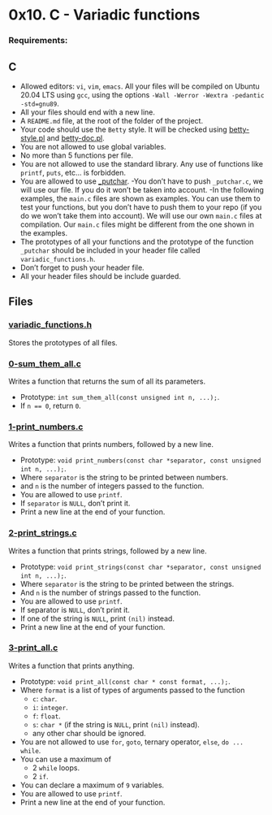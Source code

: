 # 0x10. C - Variadic functions

### Requirements:
## C
- Allowed editors: `vi`, `vim`, `emacs`.
All your files will be compiled on Ubuntu 20.04 LTS using `gcc`, using the options `-Wall -Werror -Wextra -pedantic -std=gnu89`.
- All your files should end with a new line.
- A `README.md` file, at the root of the folder of the project.
- Your code should use the `Betty` style. It will be checked using [betty-style.pl](https://github.com/holbertonschool/Betty/blob/master/betty-style.pl) and [betty-doc.pl](https://github.com/holbertonschool/Betty/blob/master/betty-doc.pl).
- You are not allowed to use global variables.
- No more than 5 functions per file.
- You are not allowed to use the standard library. Any use of functions like `printf`, `puts`, etc… is forbidden.
- You are allowed to use [_putchar](https://github.com/holbertonschool/_putchar.c/blob/master/_putchar.c).
 -You don’t have to push `_putchar.c`, we will use our file. If you do it won’t be taken into account.
 -In the following examples, the `main.c` files are shown as examples. You can use them to test your functions, but you don’t have to push them to your repo (if you do we won’t take them into account). We will use our own `main.c` files at compilation. Our `main.c` files might be different from the one shown in the examples.
- The prototypes of all your functions and the prototype of the function `_putchar` should be included in your header file called `variadic_functions.h`.
- Don’t forget to push your header file.
- All your header files should be include guarded.

## Files
### [variadic_functions.h](https://github.com/adedayo924/alx-low_level_programming/blob/master/0x10-variadic_functions/variadic_functions.h)
Stores the prototypes of all files.

### [0-sum_them_all.c](https://github.com/adedayo924/alx-low_level_programming/blob/master/0x10-variadic_functions/0-sum_them_all.c)
Writes a function that returns the sum of all its parameters.
- Prototype: `int sum_them_all(const unsigned int n, ...);`.
- If `n == 0`, return `0`.

### [1-print_numbers.c](https://github.com/adedayo924/alx-low_level_programming/blob/master/0x10-variadic_functions/1-print_numbers.c)
Writes a function that prints numbers, followed by a new line.
- Prototype: `void print_numbers(const char *separator, const unsigned int n, ...);`.
- Where `separator` is the string to be printed between numbers.
- and `n` is the number of integers passed to the function.
- You are allowed to use `printf`.
- If `separator` is `NULL`, don’t print it.
- Print a new line at the end of your function.

### [2-print_strings.c](https://github.com/adedayo924/alx-low_level_programming/blob/master/0x10-variadic_functions/2-print_strings.c)
Writes a function that prints strings, followed by a new line.
- Prototype: `void print_strings(const char *separator, const unsigned int n, ...);`.
- Where `separator` is the string to be printed between the strings.
- And `n` is the number of strings passed to the function.
- You are allowed to use `printf`.
- If separator is `NULL`, don’t print it.
- If one of the string is `NULL`, print `(nil)` instead.
- Print a new line at the end of your function.

### [3-print_all.c](https://github.com/adedayo924/alx-low_level_programming/blob/master/0x10-variadic_functions/3-print_all.c)
Writes a function that prints anything.
- Prototype: `void print_all(const char * const format, ...);`.
- Where `format` is a list of types of arguments passed to the function
	- `c`: `char`.
	- `i`: `integer`.
	- `f`: `float`.
	- `s`: `char *` (if the string is `NULL`, print `(nil)` instead).
	- any other char should be ignored.
- You are not allowed to use `for`, `goto`, ternary operator, `else`, `do ... while`.
- You can use a maximum of
	- 2 `while` loops.
	- 2 `if`.
- You can declare a maximum of `9` variables.
- You are allowed to use `printf`.
- Print a new line at the end of your function.

